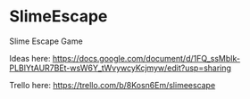 # SlimeEscape
Slime Escape Game

Ideas here: https://docs.google.com/document/d/1FQ_ssMbIk-PLBlYtAUR7BEt-wsW6Y_tWvywcyKcjmyw/edit?usp=sharing

Trello here: https://trello.com/b/8Kosn6Em/slimeescape
